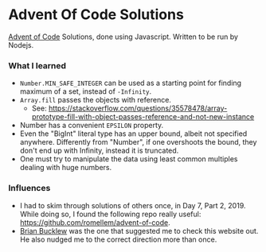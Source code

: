 # Advent Of Code Solutions

[Advent of Code](https://adventofcode.com/) Solutions, done using Javascript. Written to be run by Nodejs.

### What I learned

- `Number.MIN_SAFE_INTEGER` can be used as a starting point for finding maximum of a set, instead of `-Infinity`.
- `Array.fill` passes the objects with reference.
  - See: https://stackoverflow.com/questions/35578478/array-prototype-fill-with-object-passes-reference-and-not-new-instance
- Number has a convenient `EPSILON` property.
- Even the "BigInt" literal type has an upper bound, albeit not specified anywhere. Differently from "Number", if one overshoots the bound, they don't end up with Infinity, instead it is truncated.
- One must try to manipulate the data using least common multiples dealing with huge numbers.

### Influences

- I had to skim through solutions of others once, in Day 7, Part 2, 2019. While doing so, I found the following repo really useful: https://github.com/romellem/advent-of-code.
- [Brian Bucklew](https://twitter.com/unormal) was the one that suggested me to check this website out. He also nudged me to the correct direction more than once.
